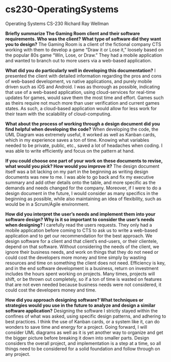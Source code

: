 # cs230-OperatingSystems
Operating Systems CS-230
Richard Ray Wellman

**Briefly summarize The Gaming Room client and their software requirements. Who was the client? What type of software did they want you to design?**
The Gaming Room is a client of the fictional company CTS working with them to develop a game “Draw it or Lose it,” loosely based on the popular 80s game “Win, Lose, or Draw.” They had a mobile application and wanted to branch out to more users via a web-based application. 

**What did you do particularly well in developing this documentation?**
I presented the client with detailed information regarding the pros and cons of web-based development, vs native applications, and purely mobile driven such as iOS and Android. I was as thorough as possible, indicating that use of a web-based application, using cloud-services for real-time updates for games, would save them the most time and effort. Games such as theirs require not much more than user verification and current games states. As such, a cloud-based application would allow for less work for their team with the scalability of cloud-computing. 

**What about the process of working through a design document did you find helpful when developing the code?**
When developing the code, the UML Diagram was extremely useful, it worked as well as Kanban cards, which in my experience saves a ton of time. Knowing what variables needed to be private, public, etc., saved a lot of headaches when coding. I was able to write efficiently and focus on the pattern at hand. 

**If you could choose one part of your work on these documents to revise, what would you pick? How would you improve it?**
The design document itself was a bit lacking on my part in the beginning as writing design documents was new to me. I was able to go back and fix my executive summary and add other details onto the table, and more specific as the demands and needs changed for the company. Moreover, if I were to do a design document in the future, I would consider as many specifics in the beginning as possible, while also maintaining an idea of flexibility, such as would be in a Scrum/Agile environment. 

**How did you interpret the user’s needs and implement them into your software design? Why is it so important to consider the user’s needs when designing?**
I carefully read the users requests. They only had a mobile application before coming to CTS to ask us to write a web-based application and to get our recommendation for the best approach. We design software for a client and that client’s end-users, or their clientele, depend on that software. Without considering the needs of the client, we ignore their business needs, and work on things that they do not need or could cost the developers more money and time simply by wasting resources and time on something the client does not need. Efficiency is key, and in the end software development is a business, return on investment includes the hours spent working on projects. Many times, projects will shift, or be thrown out completely, so if a ton of time is wasted on features that are not even needed because business needs were not considered, it could cost the developers money and time. 

**How did you approach designing software? What techniques or strategies would you use in the future to analyze and design a similar software application?**
Designing the software I strictly stayed within the confines of what was asked, using specific design patterns, and adhering to best practices. I think the use of Kanban cards, or a system like it, can do wonders to save time and energy for a project. Going forward, I will consider UML diagrams as well as it is yet another way to organize and get the bigger picture before breaking it down into smaller parts. Design considers the overall project, and implementation is a step at a time, so all things need to be considered for a solid foundation and follow through on any project. 

